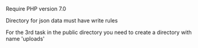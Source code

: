Require PHP version 7.0

Directory for json data must have write rules

For the 3rd task in the public directory you need to create a directory with name 'uploads'